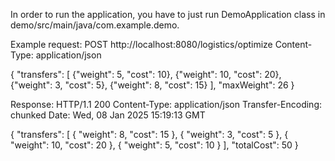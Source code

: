 In order to run the application, you have to just run DemoApplication class in demo/src/main/java/com.example.demo.

Example request:
POST http://localhost:8080/logistics/optimize
Content-Type: application/json

{
  "transfers": [
    {"weight": 5, "cost": 10},
    {"weight": 10, "cost": 20},
    {"weight": 3, "cost": 5},
    {"weight": 8, "cost": 15}
  ],
  "maxWeight": 26
}

Response:
HTTP/1.1 200 
Content-Type: application/json
Transfer-Encoding: chunked
Date: Wed, 08 Jan 2025 15:19:13 GMT

{
  "transfers": [
    {
      "weight": 8,
      "cost": 15
    },
    {
      "weight": 3,
      "cost": 5
    },
    {
      "weight": 10,
      "cost": 20
    },
    {
      "weight": 5,
      "cost": 10
    }
  ],
  "totalCost": 50
}
